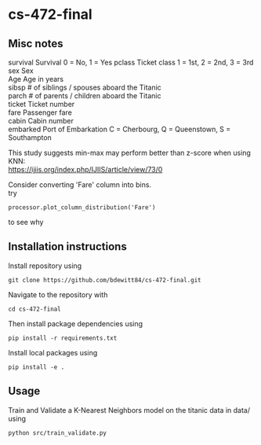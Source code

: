 # cs-472-final



## Misc notes

survival 	Survival 	0 = No, 1 = Yes
pclass 	Ticket class 	1 = 1st, 2 = 2nd, 3 = 3rd
sex 	Sex 	
Age 	Age in years 	
sibsp 	# of siblings / spouses aboard the Titanic 	
parch 	# of parents / children aboard the Titanic 	
ticket 	Ticket number 	
fare 	Passenger fare 	
cabin 	Cabin number 	
embarked 	Port of Embarkation 	C = Cherbourg, Q = Queenstown, S = Southampton

This study suggests min-max may perform better than z-score when using KNN:  
https://ijiis.org/index.php/IJIIS/article/view/73/0

Consider converting 'Fare' column into bins.  
try
```
processor.plot_column_distribution('Fare')
```
to see why

## Installation instructions

Install repository using
```
git clone https://github.com/bdewitt84/cs-472-final.git
```
Navigate to the repository with
```
cd cs-472-final
```

Then install package dependencies using
```
pip install -r requirements.txt
```
Install local packages using
```
pip install -e .
```

## Usage

Train and Validate a K-Nearest Neighbors model on the titanic data in data/ using
```
python src/train_validate.py
```
